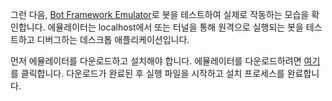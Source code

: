 그런 다음, [Bot Framework Emulator](~/bot-service-debug-emulator.md)로 봇을 테스트하여 실제로 작동하는 모습을 확인합니다. 에뮬레이터는 localhost에서 또는 터널을 통해 원격으로 실행되는 봇을 테스트하고 디버그하는 데스크톱 애플리케이션입니다. 

먼저 에뮬레이터를 다운로드하고 설치해야 합니다. 에뮬레이터를 다운로드하려면 [여기](https://emulator.botframework.com/)를 클릭합니다. 다운로드가 완료된 후 실행 파일을 시작하고 설치 프로세스를 완료합니다. 

